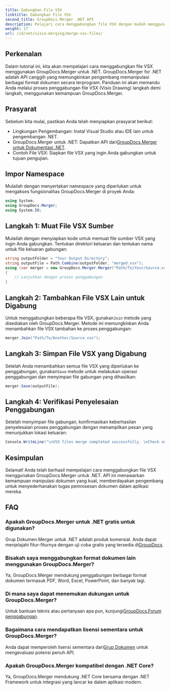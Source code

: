 ```yaml
---
title: Gabungkan File VSX
linktitle: Gabungkan File VSX
second_title: GroupDocs.Merger .NET API
description: Pelajari cara menggabungkan file VSX dengan mudah menggunakan GroupDocs.Merger untuk .NET. Panduan komprehensif ini menyederhanakan tugas manipulasi dokumen.
weight: 17
url: /id/net/visio-merging/merge-vsx-files/
---
```

## Perkenalan
Dalam tutorial ini, kita akan mempelajari cara menggabungkan file VSX menggunakan GroupDocs.Merger untuk .NET. GroupDocs.Merger for .NET adalah API canggih yang memungkinkan pengembang memanipulasi berbagai format dokumen secara terprogram. Panduan ini akan memandu Anda melalui proses penggabungan file VSX (Visio Drawing) langkah demi langkah, menggunakan kemampuan GroupDocs.Merger.
## Prasyarat
Sebelum kita mulai, pastikan Anda telah menyiapkan prasyarat berikut:
- Lingkungan Pengembangan: Instal Visual Studio atau IDE lain untuk pengembangan .NET.
-  GroupDocs.Merger untuk .NET: Dapatkan API dari[GroupDocs.Merger untuk Dokumentasi .NET](https://tutorials.groupdocs.com/merger/net/).
- Contoh File VSX: Siapkan file VSX yang ingin Anda gabungkan untuk tujuan pengujian.

## Impor Namespace
Mulailah dengan menyertakan namespace yang diperlukan untuk mengakses fungsionalitas GroupDocs.Merger di proyek Anda:
```csharp
using System; 
using GroupDocs.Merger;
using System.IO;
```
## Langkah 1: Muat File VSX Sumber
Mulailah dengan menyiapkan kode untuk memuat file sumber VSX yang ingin Anda gabungkan. Tentukan direktori keluaran dan tentukan nama untuk file keluaran gabungan:
```csharp
string outputFolder = "Your Output Directory";
string outputFile = Path.Combine(outputFolder, "merged.vsx");
using (var merger = new GroupDocs.Merger.Merger("Path/To/Your/Source.vsx"))
{
    // Lanjutkan dengan proses penggabungan
}
```
## Langkah 2: Tambahkan File VSX Lain untuk Digabung
 Untuk menggabungkan beberapa file VSX, gunakan`Join` metode yang disediakan oleh GroupDocs.Merger. Metode ini memungkinkan Anda menambahkan file VSX tambahan ke proses penggabungan:
```csharp
merger.Join("Path/To/Another/Source.vsx");
```
## Langkah 3: Simpan File VSX yang Digabung
 Setelah Anda menambahkan semua file VSX yang diperlukan ke penggabungan, gunakan`Save` metode untuk melakukan operasi penggabungan dan menyimpan file gabungan yang dihasilkan:
```csharp
merger.Save(outputFile);
```
## Langkah 4: Verifikasi Penyelesaian Penggabungan
Setelah menyimpan file gabungan, konfirmasikan keberhasilan penyelesaian proses penggabungan dengan menampilkan pesan yang menunjukkan lokasi keluaran:
```csharp
Console.WriteLine("\nVSX files merge completed successfully. \nCheck output in {0}", outputFolder);
```

## Kesimpulan
Selamat! Anda telah berhasil mempelajari cara menggabungkan file VSX menggunakan GroupDocs.Merger untuk .NET. API ini menawarkan kemampuan manipulasi dokumen yang kuat, memberdayakan pengembang untuk menyederhanakan tugas pemrosesan dokumen dalam aplikasi mereka.

## FAQ
### Apakah GroupDocs.Merger untuk .NET gratis untuk digunakan?
 Grup Dokumen.Merger untuk .NET adalah produk komersial. Anda dapat menjelajahi fitur-fiturnya dengan uji coba gratis yang tersedia di[GroupDocs](https://releases.groupdocs.com/).
### Bisakah saya menggabungkan format dokumen lain menggunakan GroupDocs.Merger?
Ya, GroupDocs.Merger mendukung penggabungan berbagai format dokumen termasuk PDF, Word, Excel, PowerPoint, dan banyak lagi.
### Di mana saya dapat menemukan dukungan untuk GroupDocs.Merger?
 Untuk bantuan teknis atau pertanyaan apa pun, kunjungi[GroupDocs.Forum penggabungan](https://forum.groupdocs.com/c/merger/32).
### Bagaimana cara mendapatkan lisensi sementara untuk GroupDocs.Merger?
 Anda dapat memperoleh lisensi sementara dari[Grup Dokumen](https://purchase.groupdocs.com/temporary-license/) untuk mengevaluasi potensi penuh API.
### Apakah GroupDocs.Merger kompatibel dengan .NET Core?
Ya, GroupDocs.Merger mendukung .NET Core bersama dengan .NET Framework untuk integrasi yang lancar ke dalam aplikasi modern.